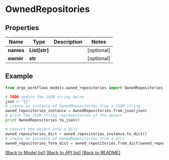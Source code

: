 # OwnedRepositories


## Properties

Name | Type | Description | Notes
------------ | ------------- | ------------- | -------------
**names** | **List[str]** |  | [optional] 
**owner** | **str** |  | [optional] 

## Example

```python
from argo_workflows.models.owned_repositories import OwnedRepositories

# TODO update the JSON string below
json = "{}"
# create an instance of OwnedRepositories from a JSON string
owned_repositories_instance = OwnedRepositories.from_json(json)
# print the JSON string representation of the object
print OwnedRepositories.to_json()

# convert the object into a dict
owned_repositories_dict = owned_repositories_instance.to_dict()
# create an instance of OwnedRepositories from a dict
owned_repositories_form_dict = owned_repositories.from_dict(owned_repositories_dict)
```
[[Back to Model list]](../README.md#documentation-for-models) [[Back to API list]](../README.md#documentation-for-api-endpoints) [[Back to README]](../README.md)


